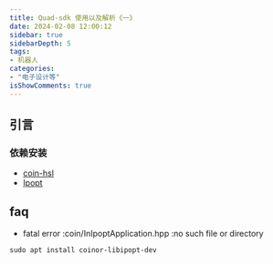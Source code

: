 ```yaml
---
title: Quad-sdk 使用以及解析《一》
date: 2024-02-08 12:00:12
sidebar: true
sidebarDepth: 5
tags:
- 机器人
categories:
- "电子设计等"
isShowComments: true
---
```


## 引言
### 依赖安装

- [coin-hsl](https://licences.stfc.ac.uk/product/coin-hsl-archive)
- [Ipopt](https://github.com/coin-or/Ipopt)


## faq
- fatal error :coin/InIpoptApplication.hpp :no such file or directory
```
sudo apt install coinor-libipopt-dev
```